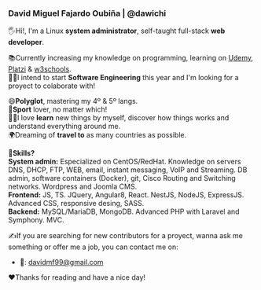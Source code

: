 ### David Miguel Fajardo Oubiña | @dawichi
🖐Hi!, I'm a Linux **system administrator**, self-taught full-stack **web developer**.

📚Currently increasing my knowledge on programming, learning on [Udemy][1], [Platzi][2] & [w3schools][3].  
👨‍💻I intend to start **Software Engineering** this year and I'm looking for a proyect to colaborate with!

😄**Polyglot**, mastering my 4º & 5º langs.  
🏀**Sport** lover, no matter which!  
👨‍🔬I love **learn** new things by myself, discover how things works and understand everything around me.  
🌍Dreaming of **travel to** as many countries as possible.

📖**Skills?**  
**System admin:** Especialized on CentOS/RedHat. Knowledge on servers DNS, DHCP, FTP, WEB, email, instant messaging, VoIP and Streaming. DB admin, software containers (Docker), git, Cisco Routing and Switching networks. Wordpress and Joomla CMS.  
**Frontend:** JS, TS. JQuery, Angular8, React. NestJS, NodeJS, ExpressJS. Advanced CSS, responsive desing, SASS.   
**Backend:** MySQL/MariaDB, MongoDB. Advanced PHP with Laravel and Symphony. MVC.

✍If you are searching for new contributors for a proyect, wanna ask me something or offer me a job, you can contact me on:
* 📧: davidmf99@gmail.com

♥Thanks for reading and have a nice day!

[1]: https://www.udemy.com/ "udemy.com"
[2]: https://platzi.com/ "platzi.com"
[3]: https://www.w3schools.com/ "w3schools.com"


<!--
**Dawichi/Dawichi** is a ✨ _special_ ✨ repository because its `README.md` (this file) appears on your GitHub profile.

Here are some ideas to get you started:

- 🔭 I’m currently working on ...
- 🌱 I’m currently learning ...
- 👯 I’m looking to collaborate on ...
- 🤔 I’m looking for help with ...
- 💬 Ask me about ...
- 📫 How to reach me: ...
- 😄 Pronouns: ...
- ⚡ Fun fact: ...
-->
